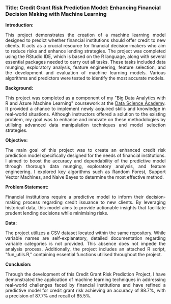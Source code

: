 <h3>Title: Credit Grant Risk Prediction Model: Enhancing Financial Decision Making with Machine Learning</h3>

**Introduction:**
<p align="justify">This project demonstrates the creation of a machine learning model designed to predict whether financial institutions should offer credit to new clients. It acts as a crucial resource for financial decision-makers who aim to reduce risks and enhance lending strategies. The project was completed using the RStudio IDE, which is based on the R language, along with several essential packages needed to carry out all tasks. These tasks included data munging, exploratory analysis, feature engineering, feature selection, and the development and evaluation of machine learning models. Various algorithms and predictors were tested to identify the most accurate models.</p>

**Background:**
<p align="justify">This project was completed as a component of my "Big Data Analytics with R and Azure Machine Learning" coursework at the <a href="https://www.datascienceacademy.com.br/" target="_blank">Data Science Academy</a>. It provided a chance to implement newly acquired skills and knowledge in real-world situations. Although instructors offered a solution to the existing problem, my goal was to enhance and innovate on these methodologies by utilising advanced data manipulation techniques and model selection strategies.</p>

**Objective:**
<p align="justify">The main goal of this project was to create an enhanced credit risk prediction model specifically designed for the needs of financial institutions. I aimed to boost the accuracy and dependability of the predictive model through thorough data munging, exploratory analysis, and feature engineering. I explored key algorithms such as Random Forest, Support Vector Machines, and Naive Bayes to determine the most effective method.</p>

**Problem Statement:**
<p align="justify">Financial institutions require a predictive model to inform their decision-making process regarding credit issuance to new clients. By leveraging historical data, this model aims to provide actionable insights that facilitate prudent lending decisions while minimising risks.</p>

**Data:**
<p align="justify">The project utilizes a CSV dataset located within the same repository. While variable names are self-explanatory, detailed documentation regarding variable categories is not provided. This absence does not impede the analysis process. Additionally, the project includes an attached R script, "fun_utils.R," containing essential functions utilised throughout the project.</p>

**Conclusion:**
<p align="justify">Through the development of this Credit Grant Risk Prediction Project, I have demonstrated the application of machine learning techniques in addressing real-world challenges faced by financial institutions and have refined a predictive model for credit grant risk achieving an accuracy of 88.7%, with a precision of 87.7% and recall of 85.5%.</p>
